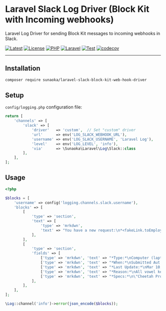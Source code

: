 # Laravel Slack Log Driver (Block Kit with Incoming webhooks)

Laravel Log Driver for sending Block Kit messages to incoming webhooks in Slack.

[![Latest](https://poser.pugx.org/sunaoka/laravel-slack-block-kit-web-hook-driver/v)](https://packagist.org/packages/sunaoka/laravel-slack-block-kit-web-hook-driver)
[![License](https://poser.pugx.org/sunaoka/laravel-slack-block-kit-web-hook-driver/license)](https://packagist.org/packages/sunaoka/laravel-slack-block-kit-web-hook-driver)
[![PHP](https://img.shields.io/packagist/php-v/sunaoka/laravel-slack-block-kit-web-hook-driver)](composer.json)
[![Laravel](https://img.shields.io/badge/laravel-%3E=%2010.x-red)](https://laravel.com/)
[![Test](https://github.com/sunaoka/laravel-slack-block-kit-web-hook-driver/actions/workflows/test.yml/badge.svg?branch=develop)](https://github.com/sunaoka/laravel-slack-block-kit-web-hook-driver/actions/workflows/test.yml)
[![codecov](https://codecov.io/gh/sunaoka/laravel-slack-block-kit-web-hook-driver/branch/develop/graph/badge.svg)](https://codecov.io/gh/sunaoka/laravel-slack-block-kit-web-hook-driver)

----

## Installation

```bash
composer require sunaoka/laravel-slack-block-kit-web-hook-driver
```

## Setup

`config/logging.php` configuration file:

```php
return [
    'channels' => [
        'slack' => [
            'driver'   => 'custom',  // Set "custom" driver
            'url'      => env('LOG_SLACK_WEBHOOK_URL'),
            'username' => env('LOG_SLACK_USERNAME', 'Laravel Log'),
            'level'    => env('LOG_LEVEL', 'info'),
            'via'      => \Sunaoka\Laravel\Log\Slack::class
        ],
    ],
];
```

## Usage

```php
<?php

$blocks = [
    'username' => config('logging.channels.slack.username'),
    'blocks' => [
        [
            'type' => 'section',
            'text' => [
                'type' => 'mrkdwn',
                'text' => "You have a new request:\n*<fakeLink.toEmployeeProfile.com|Fred Enriquez - New device request>*",
            ],
        ],
        [
            'type' => 'section',
            'fields' => [
                ['type' => 'mrkdwn', 'text' => "*Type:*\nComputer (laptop)"],
                ['type' => 'mrkdwn', 'text' => "*When:*\nSubmitted Aut 10"],
                ['type' => 'mrkdwn', 'text' => "*Last Update:*\nMar 10, 2015 (3 years, 5 months)"],
                ['type' => 'mrkdwn', 'text' => "*Reason:*\nAll vowel keys aren't working."],
                ['type' => 'mrkdwn', 'text' => "*Specs:*\n\"Cheetah Pro 15\" - Fast, really fast\""],
            ],
        ],
    ],
];

\Log::channel('info')->error(json_encode($blocks));
```
